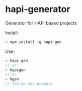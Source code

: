 # hapi-generator
Generator for HAPI based projects

Install: 

```javascript
> npm install -g hapi-gen
```

Use:
```javascript
> hapi-gen
// or 
> hapigen
// or 
> hgen
// follow the prompts 
```
